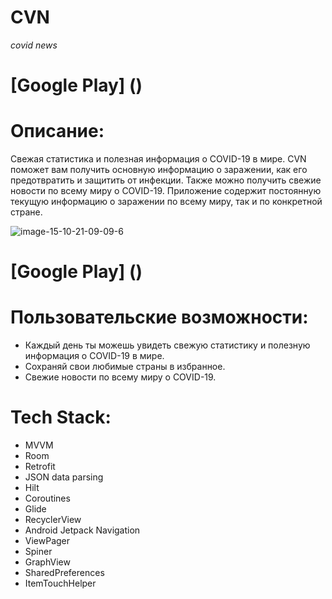 # CVN
*covid news*
# [Google Play] ()
# Описание:
Свежая статистика и полезная информация о COVID-19 в мире.
CVN поможет вам получить основную информацию о заражении, как его предотвратить и защитить от инфекции. 
Также можно получить свежие новости по всему миру о COVID-19.
Приложение содержит постоянную текущую информацию о заражении по всему миру, так и по конкретной стране.


![image-15-10-21-09-09-6](https://user-images.githubusercontent.com/71754107/138030322-aedd4288-0fb5-4add-83bb-2f3d10a9917d.png)
# [Google Play] ()

# Пользовательские возможности:
* Каждый день ты можешь увидеть свежую статистику и полезную информация о COVID-19 в мире.
* Сохраняй свои любимые страны в избранное.
* Свежие новости по всему миру о COVID-19.

# Tech Stack:
* MVVM
* Room
* Retrofit
* JSON data parsing
* Hilt
* Coroutines
* Glide
* RecyclerView
* Android Jetpack Navigation
* ViewPager
* Spiner
* GraphView
* SharedPreferences
* ItemTouchHelper
